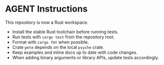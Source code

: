 # AGENT Instructions

This repository is now a Rust workspace.

- Install the stable Rust toolchain before running tests.
- Run tests with `cargo test` from the repository root.
- Format with `cargo fmt` when possible.
- Crate `pete` depends on the local `psyche` crate.
- Keep examples and inline docs up to date with code changes.
- When adding binary arguments or library APIs, update tests accordingly.
